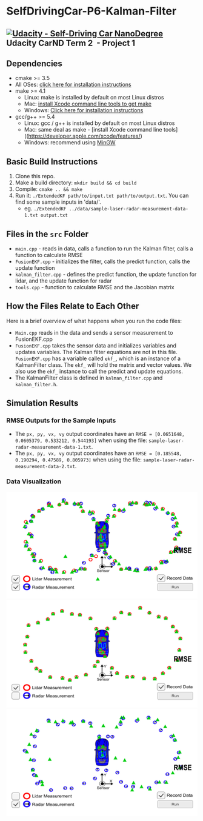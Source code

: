 # SelfDrivingCar-P6-Kalman-Filter
[![Udacity - Self-Driving Car NanoDegree](https://s3.amazonaws.com/udacity-sdc/github/shield-carnd.svg)](http://www.udacity.com/drive)  
Udacity CarND Term 2  - Project 1 
---

## Dependencies

* cmake >= 3.5
 * All OSes: [click here for installation instructions](https://cmake.org/install/)
* make >= 4.1
  * Linux: make is installed by default on most Linux distros
  * Mac: [install Xcode command line tools to get make](https://developer.apple.com/xcode/features/)
  * Windows: [Click here for installation instructions](http://gnuwin32.sourceforge.net/packages/make.htm)
* gcc/g++ >= 5.4
  * Linux: gcc / g++ is installed by default on most Linux distros
  * Mac: same deal as make - [install Xcode command line tools]((https://developer.apple.com/xcode/features/)
  * Windows: recommend using [MinGW](http://www.mingw.org/)

## Basic Build Instructions

1. Clone this repo.
2. Make a build directory: `mkdir build && cd build`
3. Compile: `cmake .. && make`
4. Run it: `./ExtendedKF path/to/input.txt path/to/output.txt`. You can find
   some sample inputs in 'data/'.
    - eg. `./ExtendedKF ../data/sample-laser-radar-measurement-data-1.txt output.txt`

## Files in the `src` Folder

* `main.cpp` - reads in data, calls a function to run the Kalman filter, calls a function to calculate RMSE
* `FusionEKF.cpp` - initializes the filter, calls the predict function, calls the update function
* `kalman_filter.cpp` - defines the predict function, the update function for lidar, and the update function for radar
* `tools.cpp` - function to calculate RMSE and the Jacobian matrix

## How the Files Relate to Each Other
Here is a brief overview of what happens when you run the code files:

* `Main.cpp` reads in the data and sends a sensor measurement to FusionEKF.cpp
* `FusionEKF.cpp` takes the sensor data and initializes variables and updates variables. The Kalman filter equations are not in this file. `FusionEKF.cpp` has a variable called `ekf_`, which is an instance of a KalmanFilter class. The `ekf_` will hold the matrix and vector values. We also use the `ekf_` instance to call the predict and update equations.
* The KalmanFilter class is defined in `kalman_filter.cpp` and `kalman_filter.h`.

## Simulation Results

### RMSE Outputs for the Sample Inputs
* The `px, py, vx, vy` output coordinates have an `RMSE = [0.0651648, 0.0605379, 0.533212, 0.544193]` when using the file: `sample-laser-radar-measurement-data-1.txt`.  
* The `px, py, vx, vy` output coordinates have an `RMSE = [0.185548, 0.190294, 0.47589, 0.805973]` when using the file: `sample-laser-radar-measurement-data-2.txt`.  

### Data Visualization 
![img](figs/fusion.png)  
![img](figs/lidar.png)  
![img](figs/radar.png)
